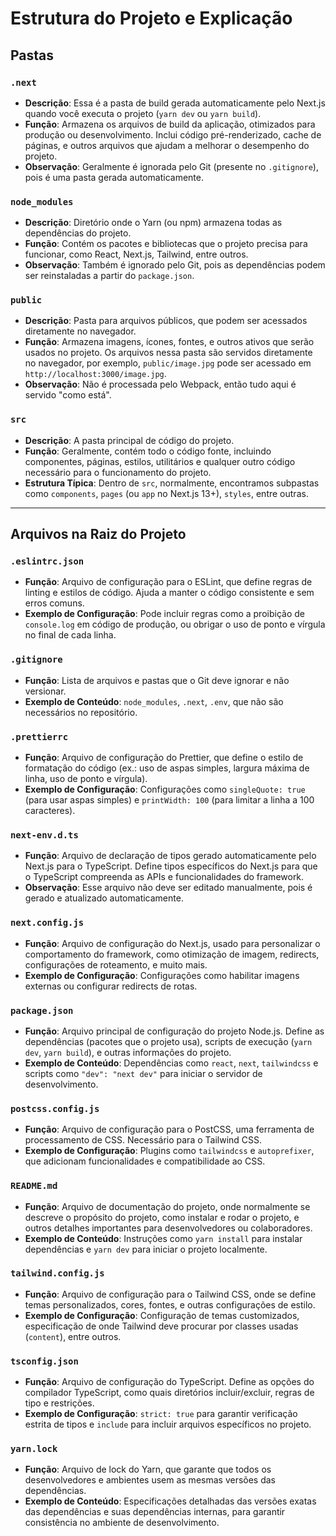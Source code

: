 # Estrutura do Projeto e Explicação

## Pastas

### `.next`
- **Descrição**: Essa é a pasta de build gerada automaticamente pelo Next.js quando você executa o projeto (`yarn dev` ou `yarn build`).
- **Função**: Armazena os arquivos de build da aplicação, otimizados para produção ou desenvolvimento. Inclui código pré-renderizado, cache de páginas, e outros arquivos que ajudam a melhorar o desempenho do projeto.
- **Observação**: Geralmente é ignorada pelo Git (presente no `.gitignore`), pois é uma pasta gerada automaticamente.

### `node_modules`
- **Descrição**: Diretório onde o Yarn (ou npm) armazena todas as dependências do projeto.
- **Função**: Contém os pacotes e bibliotecas que o projeto precisa para funcionar, como React, Next.js, Tailwind, entre outros.
- **Observação**: Também é ignorado pelo Git, pois as dependências podem ser reinstaladas a partir do `package.json`.

### `public`
- **Descrição**: Pasta para arquivos públicos, que podem ser acessados diretamente no navegador.
- **Função**: Armazena imagens, ícones, fontes, e outros ativos que serão usados no projeto. Os arquivos nessa pasta são servidos diretamente no navegador, por exemplo, `public/image.jpg` pode ser acessado em `http://localhost:3000/image.jpg`.
- **Observação**: Não é processada pelo Webpack, então tudo aqui é servido "como está".

### `src`
- **Descrição**: A pasta principal de código do projeto.
- **Função**: Geralmente, contém todo o código fonte, incluindo componentes, páginas, estilos, utilitários e qualquer outro código necessário para o funcionamento do projeto.
- **Estrutura Típica**: Dentro de `src`, normalmente, encontramos subpastas como `components`, `pages` (ou `app` no Next.js 13+), `styles`, entre outras.

---

## Arquivos na Raiz do Projeto

### `.eslintrc.json`
- **Função**: Arquivo de configuração para o ESLint, que define regras de linting e estilos de código. Ajuda a manter o código consistente e sem erros comuns.
- **Exemplo de Configuração**: Pode incluir regras como a proibição de `console.log` em código de produção, ou obrigar o uso de ponto e vírgula no final de cada linha.

### `.gitignore`
- **Função**: Lista de arquivos e pastas que o Git deve ignorar e não versionar.
- **Exemplo de Conteúdo**: `node_modules`, `.next`, `.env`, que não são necessários no repositório.

### `.prettierrc`
- **Função**: Arquivo de configuração do Prettier, que define o estilo de formatação do código (ex.: uso de aspas simples, largura máxima de linha, uso de ponto e vírgula).
- **Exemplo de Configuração**: Configurações como `singleQuote: true` (para usar aspas simples) e `printWidth: 100` (para limitar a linha a 100 caracteres).

### `next-env.d.ts`
- **Função**: Arquivo de declaração de tipos gerado automaticamente pelo Next.js para o TypeScript. Define tipos específicos do Next.js para que o TypeScript compreenda as APIs e funcionalidades do framework.
- **Observação**: Esse arquivo não deve ser editado manualmente, pois é gerado e atualizado automaticamente.

### `next.config.js`
- **Função**: Arquivo de configuração do Next.js, usado para personalizar o comportamento do framework, como otimização de imagem, redirects, configurações de roteamento, e muito mais.
- **Exemplo de Configuração**: Configurações como habilitar imagens externas ou configurar redirects de rotas.

### `package.json`
- **Função**: Arquivo principal de configuração do projeto Node.js. Define as dependências (pacotes que o projeto usa), scripts de execução (`yarn dev`, `yarn build`), e outras informações do projeto.
- **Exemplo de Conteúdo**: Dependências como `react`, `next`, `tailwindcss` e scripts como `"dev": "next dev"` para iniciar o servidor de desenvolvimento.

### `postcss.config.js`
- **Função**: Arquivo de configuração para o PostCSS, uma ferramenta de processamento de CSS. Necessário para o Tailwind CSS.
- **Exemplo de Configuração**: Plugins como `tailwindcss` e `autoprefixer`, que adicionam funcionalidades e compatibilidade ao CSS.

### `README.md`
- **Função**: Arquivo de documentação do projeto, onde normalmente se descreve o propósito do projeto, como instalar e rodar o projeto, e outros detalhes importantes para desenvolvedores ou colaboradores.
- **Exemplo de Conteúdo**: Instruções como `yarn install` para instalar dependências e `yarn dev` para iniciar o projeto localmente.

### `tailwind.config.js`
- **Função**: Arquivo de configuração para o Tailwind CSS, onde se define temas personalizados, cores, fontes, e outras configurações de estilo.
- **Exemplo de Configuração**: Configuração de temas customizados, especificação de onde Tailwind deve procurar por classes usadas (`content`), entre outros.

### `tsconfig.json`
- **Função**: Arquivo de configuração do TypeScript. Define as opções do compilador TypeScript, como quais diretórios incluir/excluir, regras de tipo e restrições.
- **Exemplo de Configuração**: `strict: true` para garantir verificação estrita de tipos e `include` para incluir arquivos específicos no projeto.

### `yarn.lock`
- **Função**: Arquivo de lock do Yarn, que garante que todos os desenvolvedores e ambientes usem as mesmas versões das dependências.
- **Exemplo de Conteúdo**: Especificações detalhadas das versões exatas das dependências e suas dependências internas, para garantir consistência no ambiente de desenvolvimento.
